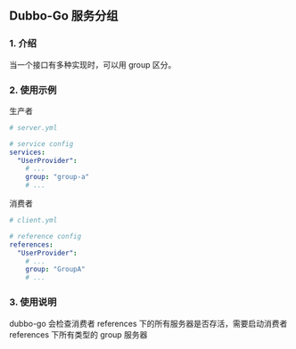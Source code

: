 ## Dubbo-Go 服务分组

### 1. 介绍

当一个接口有多种实现时，可以用 group 区分。

### 2. 使用示例

生产者

```yaml
# server.yml

# service config
services:
  "UserProvider":
    # ...
    group: "group-a"
    # ...
```

消费者

```yaml
# client.yml

# reference config
references:
  "UserProvider":
    # ...
    group: "GroupA"
    # ...
```

### 3. 使用说明
dubbo-go 会检查消费者 references 下的所有服务器是否存活，需要启动消费者 references 下所有类型的 group 服务器